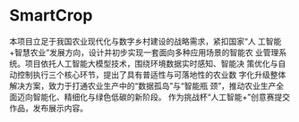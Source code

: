 # SmartCrop
  本项目立足于我国农业现代化与数字乡村建设的战略需求，紧扣国家“人
工智能+智慧农业”发展方向，设计并初步实现一套面向多种应用场景的智能农
业管理系统。项目依托人工智能大模型技术，围绕环境数据实时感知、智能决
策优化与自动控制执行三个核心环节，提出了具有普适性与可落地性的农业数
字化升级整体解决方案，致力于打通农业生产中的“数据孤岛”与“智能瓶
颈”，推动农业生产全面迈向智能化、精细化与绿色低碳的新阶段。 
   作为挑战杯“人工智能+”创意赛提交作品，发布展示内容。
